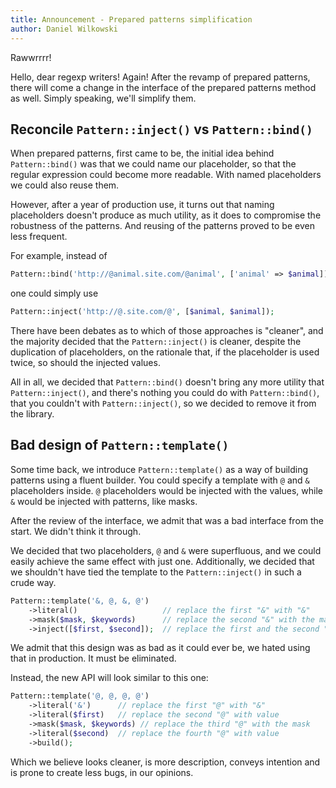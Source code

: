 ```yaml
---
title: Announcement - Prepared patterns simplification
author: Daniel Wilkowski
---
```


Rawwrrrr!

Hello, dear regexp writers! Again! After the revamp of prepared patterns, there will
come a change in the interface of the prepared patterns method as well. Simply speaking,
we'll simplify them.

## Reconcile `Pattern::inject()` vs `Pattern::bind()`

When prepared patterns, first came to be, the initial idea behind `Pattern::bind()` was
that we could name our placeholder, so that the regular expression could become more readable.
With named placeholders we could also reuse them. 

However, after a year of production use, it turns out that naming placeholders doesn't produce
as much utility, as it does to compromise the robustness of the patterns. And reusing of the
patterns proved to be even less frequent.

For example, instead of
```php
Pattern::bind('http://@animal.site.com/@animal', ['animal' => $animal]);
```
one could simply use

```php
Pattern::inject('http://@.site.com/@', [$animal, $animal]);
```

There have been debates as to which of those approaches is "cleaner", and the majority decided
that the `Pattern::inject()` is cleaner, despite the duplication of placeholders, on the rationale
that, if the placeholder is used twice, so should the injected values.

All in all, we decided that `Pattern::bind()` doesn't bring any more utility that `Pattern::inject()`,
and there's nothing you could do with `Pattern::bind()`, that you couldn't with `Pattern::inject()`,
so we decided to remove it from the library.

## Bad design of `Pattern::template()`

Some time back, we introduce `Pattern::template()` as a way of building patterns using a fluent builder.
You could specify a template with `@` and `&` placeholders inside. `@` placeholders would be injected
with the values, while `&` would be injected with patterns, like masks.

After the review of the interface, we admit that was a bad interface from the start. We didn't think it through.

We decided that two placeholders, `@` and `&` were superfluous, and we could easily achieve the 
same effect with just one. Additionally, we decided that we shouldn't have tied the template to the `Pattern::inject()`
in such a crude way.

```php
Pattern::template('&, @, &, @')
    ->literal()                   // replace the first "&" with "&"
    ->mask($mask, $keywords)      // replace the second "&" with the mask
    ->inject([$first, $second]);  // replace the first and the second "@" with values
```

We admit that this design was as bad as it could ever be, we hated using that in production. It must be eliminated.

Instead, the new API will look similar to this one:

```php
Pattern::template('@, @, @, @')
    ->literal('&')      // replace the first "@" with "&"
    ->literal($first)   // replace the second "@" with value
    ->mask($mask, $keywords) // replace the third "@" with the mask
    ->literal($second)  // replace the fourth "@" with value
    ->build();
```

Which we believe looks cleaner, is more description, conveys intention and is prone to
create less bugs, in our opinions.

